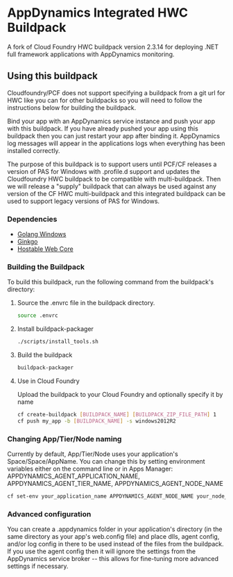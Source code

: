 # AppDynamics Integrated HWC Buildpack

A fork of Cloud Foundry HWC buildpack version 2.3.14 for deploying .NET full framework applications with AppDynamics monitoring.

## Using this buildpack

Cloudfoundry/PCF does not support specifying a buildpack from a git url for HWC like you can for other buildpacks so you will need to follow the instructions below for building the buildpack.

Bind your app with an AppDynamics service instance and push your app with this buildpack. If you have already pushed your app using this buildpack then you can just restart your app after binding it.
AppDynamics log messages will appear in the applications logs when everything has been installed correctly.

The purpose of this buildpack is to support users until PCF/CF releases a version of PAS for Windows with .profile.d support and updates the Cloudfoundry HWC buildpack to be compatible with multi-buildpack. Then we will release a "supply" buildpack that can always be used against any version of the CF HWC multi-buildpack and this integrated buildpack can be used to support legacy versions of PAS for Windows.

### Dependencies
- [Golang Windows](https://golang.org/dl/)
- [Ginkgo](https://onsi.github.io/ginkgo/)
- [Hostable Web Core](https://github.com/cloudfoundry-incubator/hwc)

### Building the Buildpack

To build this buildpack, run the following command from the buildpack's directory:

1. Source the .envrc file in the buildpack directory.

   ```bash
   source .envrc
   ```

1. Install buildpack-packager

    ```bash
    ./scripts/install_tools.sh
    ```

1. Build the buildpack

    ```bash
    buildpack-packager
    ```

1. Use in Cloud Foundry

   Upload the buildpack to your Cloud Foundry and optionally specify it by name

    ```bash
    cf create-buildpack [BUILDPACK_NAME] [BUILDPACK_ZIP_FILE_PATH] 1
    cf push my_app -b [BUILDPACK_NAME] -s windows2012R2
    ```

### Changing App/Tier/Node naming

Currently by default, App/Tier/Node uses your application's Space/Space/AppName. You can change this by setting environment variables either on the command line or in Apps Manager:
APPDYNAMICS_AGENT_APPLICATION_NAME, APPDYNAMICS_AGENT_TIER_NAME, APPDYNAMICS_AGENT_NODE_NAME
```bash
cf set-env your_application_name APPDYNAMICS_AGENT_NODE_NAME your_node_name
```

### Advanced configuration

You can create a .appdynamics folder in your application's directory (in the same directory as your app's web.config file) and place dlls, agent config, and/or log config in there to be used instead of the files from the buildpack. If you use the agent config then it will ignore the settings from the AppDynamics service broker -- this allows for fine-tuning more advanced settings if necessary.

